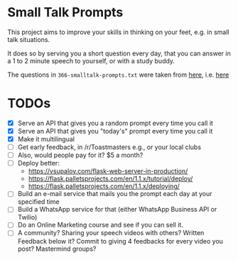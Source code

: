 # Small Talk Prompts

This project aims to improve your skills in thinking on your feet, e.g. in small
talk situations.

It does so by serving you a short question every day, that you can answer in a 1
to 2 minute speech to yourself, or with a study buddy.

The questions in `366-smalltalk-prompts.txt` were taken from [here](https://dist8tm.org/resources/#member), i.e. 
[here](https://www.dist8tm.org/assets/tm--365-sample-table-topics-questions.pdf)

# TODOs

- [x] Serve an API that gives you a random prompt every time you call it
- [x] Serve an API that gives you "today's" prompt every time you call it
- [x] Make it multilingual 
- [ ] Get early feedback, in /r/Toastmasters e.g., or your local clubs
- [ ] Also, would people pay for it? $5 a month?
- [ ] Deploy better: 
  - https://vsupalov.com/flask-web-server-in-production/
  - https://flask.palletsprojects.com/en/1.1.x/tutorial/deploy/
  - https://flask.palletsprojects.com/en/1.1.x/deploying/
- [ ] Build an e-mail service that mails you the prompt each day at your
  specified time
- [ ] Build a WhatsApp service for that (either WhatsApp Business API or Twilio)
- [ ] Do an Online Marketing course and see if you can sell it.
- [ ] A community? Sharing your speech videos with others? Written Feedback
  below it? Commit to giving 4 feedbacks for every video you post? Mastermind
  groups?
